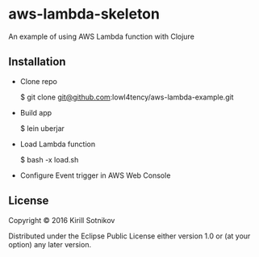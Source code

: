 
# aws-lambda-skeleton

An example of using AWS Lambda function with Clojure

## Installation

 - Clone repo

    $ git clone git@github.com:lowl4tency/aws-lambda-example.git

 - Build app

    $ lein uberjar

 - Load Lambda function

    $ bash -x load.sh

 - Configure Event trigger in AWS Web Console


## License

Copyright © 2016 Kirill Sotnikov

Distributed under the Eclipse Public License either version 1.0 or (at
your option) any later version.

